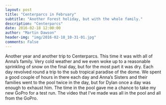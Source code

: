 ```yaml
---
layout: post
title: "Centerparcs in February"
subtitle: "Another Forest holiday, but with the whole family."
description: "Centerparcs"
date: 2016-02-18 12:00:00
author: "Martin Dawson"
header-img: "img/2016-02-18_10-31-01.jpg"
comments: False
---
```

Another year and another trip to Centerparcs. This time it was with all of Anna’s family.
Very cold weather and we even woke up to a reasonable sprinkling of snow on the final day, but for the most part it was dry.
Each day revolved round a trip to the sub tropical paradise of the dome. We spent a good couple of hours in there each day and Anna’s Sisters and their families went to the pool twice in the day, but for Dylan once a day was enough to exhaust him.
The time in the pool gave me a chance to take my new GoPro for a test run. The video that I’ve made was all in the pool and all from the GoPro.
